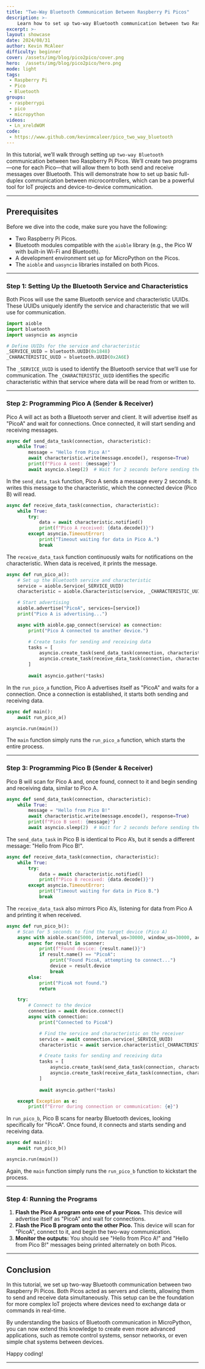 ```yaml
---
title: "Two-Way Bluetooth Communication Between Raspberry Pi Picos"
description: >-
    Learn how to set up two-way Bluetooth communication between two Raspberry Pi Picos using MicroPython.
excerpt: >-
layout: showcase
date: 2024/08/31
author: Kevin McAleer
difficulty: beginner
cover: /assets/img/blog/pico2pico/cover.png
hero:  /assets/img/blog/pico2pico/hero.png
mode: light
tags: 
 - Raspberry Pi
 - Pico
 - Bluetooth
groups:
 - raspberrypi
 - pico
 - micropython
videos:
 - Ln_xreldWOM
code:
 - https://www.github.com/kevinmcaleer/pico_two_way_bluetooth
---
```



In this tutorial, we’ll walk through setting up `two-way Bluetooth` communication between two Raspberry Pi Picos. We’ll create two programs—one for each Pico—that will allow them to both send and receive messages over Bluetooth. This will demonstrate how to set up basic full-duplex communication between microcontrollers, which can be a powerful tool for IoT projects and device-to-device communication.

---

## Prerequisites

Before we dive into the code, make sure you have the following:

- Two Raspberry Pi Picos.
- Bluetooth modules compatible with the `aioble` library (e.g., the Pico W with built-in Wi-Fi and Bluetooth).
- A development environment set up for MicroPython on the Picos.
- The `aioble` and `uasyncio` libraries installed on both Picos.

---

### Step 1: Setting Up the Bluetooth Service and Characteristics

Both Picos will use the same Bluetooth service and characteristic UUIDs. These UUIDs uniquely identify the service and characteristic that we will use for communication.

```python
import aioble
import bluetooth
import uasyncio as asyncio

# Define UUIDs for the service and characteristic
_SERVICE_UUID = bluetooth.UUID(0x1848) 
_CHARACTERISTIC_UUID = bluetooth.UUID(0x2A6E)
```

The `_SERVICE_UUID` is used to identify the Bluetooth service that we’ll use for communication. The `_CHARACTERISTIC_UUID` identifies the specific characteristic within that service where data will be read from or written to.

---

### Step 2: Programming Pico A (Sender & Receiver)

Pico A will act as both a Bluetooth server and client. It will advertise itself as "PicoA" and wait for connections. Once connected, it will start sending and receiving messages.

```python
async def send_data_task(connection, characteristic):
    while True:
        message = "Hello from Pico A!"
        await characteristic.write(message.encode(), response=True)
        print(f"Pico A sent: {message}")
        await asyncio.sleep(2)  # Wait for 2 seconds before sending the next message
```

In the `send_data_task` function, Pico A sends a message every 2 seconds. It writes this message to the characteristic, which the connected device (Pico B) will read.

```python
async def receive_data_task(connection, characteristic):
    while True:
        try:
            data = await characteristic.notified()
            print(f"Pico A received: {data.decode()}")
        except asyncio.TimeoutError:
            print("Timeout waiting for data in Pico A.")
            break
```

The `receive_data_task` function continuously waits for notifications on the characteristic. When data is received, it prints the message.

```python
async def run_pico_a():
    # Set up the Bluetooth service and characteristic
    service = aioble.Service(_SERVICE_UUID)
    characteristic = aioble.Characteristic(service, _CHARACTERISTIC_UUID, read=True, notify=True)

    # Start advertising
    aioble.advertise("PicoA", services=[service])
    print("Pico A is advertising...")

    async with aioble.gap_connect(service) as connection:
        print("Pico A connected to another device.")

        # Create tasks for sending and receiving data
        tasks = [
            asyncio.create_task(send_data_task(connection, characteristic)),
            asyncio.create_task(receive_data_task(connection, characteristic)),
        ]
        
        await asyncio.gather(*tasks)
```

In the `run_pico_a` function, Pico A advertises itself as "PicoA" and waits for a connection. Once a connection is established, it starts both sending and receiving data.

```python
async def main():
    await run_pico_a()

asyncio.run(main())
```

The `main` function simply runs the `run_pico_a` function, which starts the entire process.

---

### Step 3: Programming Pico B (Sender & Receiver)

Pico B will scan for Pico A and, once found, connect to it and begin sending and receiving data, similar to Pico A.

```python
async def send_data_task(connection, characteristic):
    while True:
        message = "Hello from Pico B!"
        await characteristic.write(message.encode(), response=True)
        print(f"Pico B sent: {message}")
        await asyncio.sleep(2)  # Wait for 2 seconds before sending the next message
```

The `send_data_task` in Pico B is identical to Pico A’s, but it sends a different message: "Hello from Pico B!".

```python
async def receive_data_task(connection, characteristic):
    while True:
        try:
            data = await characteristic.notified()
            print(f"Pico B received: {data.decode()}")
        except asyncio.TimeoutError:
            print("Timeout waiting for data in Pico B.")
            break
```

The `receive_data_task` also mirrors Pico A’s, listening for data from Pico A and printing it when received.

```python
async def run_pico_b():
    # Scan for 5 seconds to find the target device (Pico A)
    async with aioble.scan(5000, interval_us=30000, window_us=30000, active=True) as scanner:
        async for result in scanner:
            print(f"Found device: {result.name()}")
            if result.name() == "PicoA":
                print("Found PicoA, attempting to connect...")
                device = result.device
                break
        else:
            print("PicoA not found.")
            return

    try:
        # Connect to the device
        connection = await device.connect()
        async with connection:
            print("Connected to PicoA")

            # Find the service and characteristic on the receiver
            service = await connection.service(_SERVICE_UUID)
            characteristic = await service.characteristic(_CHARACTERISTIC_UUID)

            # Create tasks for sending and receiving data
            tasks = [
                asyncio.create_task(send_data_task(connection, characteristic)),
                asyncio.create_task(receive_data_task(connection, characteristic)),
            ]
            
            await asyncio.gather(*tasks)

    except Exception as e:
        print(f"Error during connection or communication: {e}")
```

In `run_pico_b`, Pico B scans for nearby Bluetooth devices, looking specifically for "PicoA". Once found, it connects and starts sending and receiving data.

```python
async def main():
    await run_pico_b()

asyncio.run(main())
```

Again, the `main` function simply runs the `run_pico_b` function to kickstart the process.

---

### Step 4: Running the Programs

1. **Flash the Pico A program onto one of your Picos.** This device will advertise itself as "PicoA" and wait for connections.
2. **Flash the Pico B program onto the other Pico.** This device will scan for "PicoA", connect to it, and begin the two-way communication.
3. **Monitor the outputs:** You should see "Hello from Pico A!" and "Hello from Pico B!" messages being printed alternately on both Picos.

---

## Conclusion

In this tutorial, we set up two-way Bluetooth communication between two Raspberry Pi Picos. Both Picos acted as servers and clients, allowing them to send and receive data simultaneously. This setup can be the foundation for more complex IoT projects where devices need to exchange data or commands in real-time.

By understanding the basics of Bluetooth communication in MicroPython, you can now extend this knowledge to create even more advanced applications, such as remote control systems, sensor networks, or even simple chat systems between devices.

Happy coding!

---
